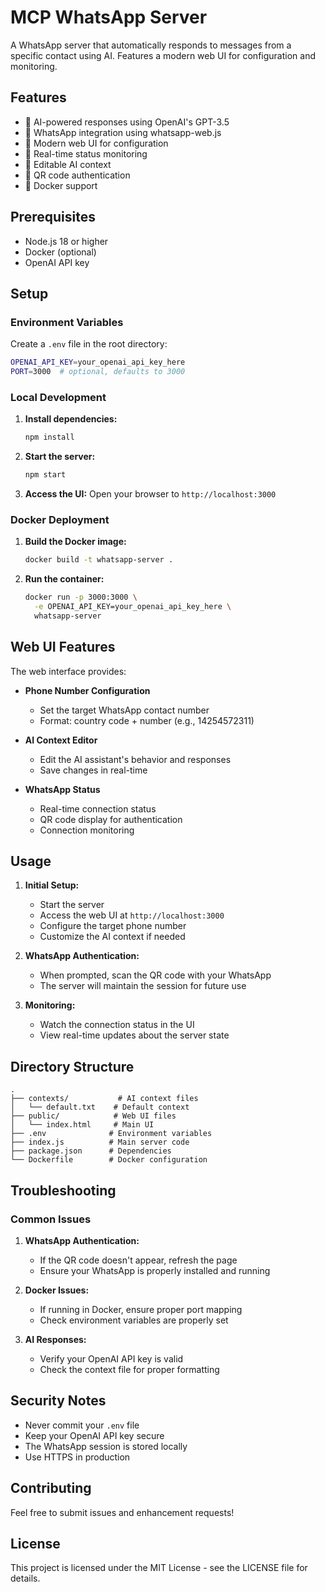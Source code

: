 # MCP WhatsApp Server

A WhatsApp server that automatically responds to messages from a specific contact using AI. Features a modern web UI for configuration and monitoring.

## Features

- 🤖 AI-powered responses using OpenAI's GPT-3.5
- 📱 WhatsApp integration using whatsapp-web.js
- 🎨 Modern web UI for configuration
- 🔄 Real-time status monitoring
- 📝 Editable AI context
- 🔐 QR code authentication
- 🐳 Docker support

## Prerequisites

- Node.js 18 or higher
- Docker (optional)
- OpenAI API key

## Setup

### Environment Variables

Create a `.env` file in the root directory:

```bash
OPENAI_API_KEY=your_openai_api_key_here
PORT=3000  # optional, defaults to 3000
```

### Local Development

1. **Install dependencies:**
   ```bash
   npm install
   ```

2. **Start the server:**
   ```bash
   npm start
   ```

3. **Access the UI:**
   Open your browser to `http://localhost:3000`

### Docker Deployment

1. **Build the Docker image:**
   ```bash
   docker build -t whatsapp-server .
   ```

2. **Run the container:**
   ```bash
   docker run -p 3000:3000 \
     -e OPENAI_API_KEY=your_openai_api_key_here \
     whatsapp-server
   ```

## Web UI Features

The web interface provides:

- **Phone Number Configuration**
  - Set the target WhatsApp contact number
  - Format: country code + number (e.g., 14254572311)

- **AI Context Editor**
  - Edit the AI assistant's behavior and responses
  - Save changes in real-time

- **WhatsApp Status**
  - Real-time connection status
  - QR code display for authentication
  - Connection monitoring

## Usage

1. **Initial Setup:**
   - Start the server
   - Access the web UI at `http://localhost:3000`
   - Configure the target phone number
   - Customize the AI context if needed

2. **WhatsApp Authentication:**
   - When prompted, scan the QR code with your WhatsApp
   - The server will maintain the session for future use

3. **Monitoring:**
   - Watch the connection status in the UI
   - View real-time updates about the server state

## Directory Structure

```
.
├── contexts/           # AI context files
│   └── default.txt    # Default context
├── public/            # Web UI files
│   └── index.html     # Main UI
├── .env              # Environment variables
├── index.js          # Main server code
├── package.json      # Dependencies
└── Dockerfile        # Docker configuration
```

## Troubleshooting

### Common Issues

1. **WhatsApp Authentication:**
   - If the QR code doesn't appear, refresh the page
   - Ensure your WhatsApp is properly installed and running

2. **Docker Issues:**
   - If running in Docker, ensure proper port mapping
   - Check environment variables are properly set

3. **AI Responses:**
   - Verify your OpenAI API key is valid
   - Check the context file for proper formatting

## Security Notes

- Never commit your `.env` file
- Keep your OpenAI API key secure
- The WhatsApp session is stored locally
- Use HTTPS in production

## Contributing

Feel free to submit issues and enhancement requests!

## License

This project is licensed under the MIT License - see the LICENSE file for details.
